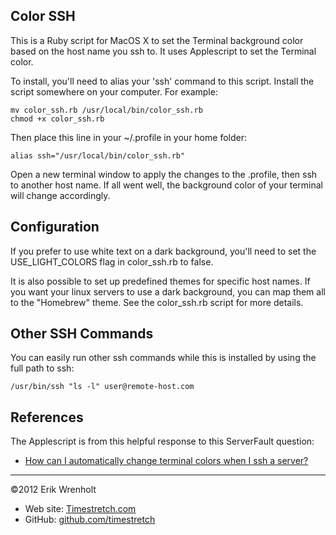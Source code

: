 Color SSH
---------

This is a Ruby script for MacOS X to set the Terminal background color based on the host name you ssh to. It uses Applescript to set the Terminal color.

To install, you'll need to alias your 'ssh' command to this script. Install the script somewhere on your computer.  For example:

	mv color_ssh.rb /usr/local/bin/color_ssh.rb
	chmod +x color_ssh.rb

Then place this line in your ~/.profile in your home folder:

	alias ssh="/usr/local/bin/color_ssh.rb"
	
Open a new terminal window to apply the changes to the .profile, then ssh to another host name. If all went well, the background color of your terminal will change accordingly.

Configuration
-------------

If you prefer to use white text on a dark background, you'll need to set the USE_LIGHT_COLORS flag in color_ssh.rb to false.

It is also possible to set up predefined themes for specific host names. If you want your linux servers to use a dark background, you can map them all to the "Homebrew" theme. See the color_ssh.rb script for more details.

Other SSH Commands
------------------

You can easily run other ssh commands while this is installed by using the full path to ssh:

	/usr/bin/ssh "ls -l" user@remote-host.com

References
----------

The Applescript is from this helpful response to this ServerFault question:

- [How can I automatically change terminal colors when I ssh a server?](http://serverfault.com/questions/130436/how-can-i-automatically-change-terminal-colors-when-i-ssh-a-server)
	
-------------------------------

©2012 Erik Wrenholt

- Web site: [Timestretch.com](http://www.timestretch.com/)
- GitHub: [github.com/timestretch](https://github.com/timestretch)